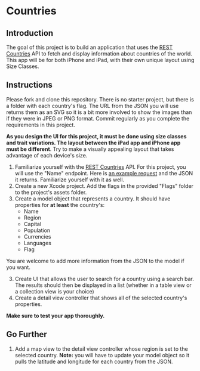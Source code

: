 # Countries

## Introduction

The goal of this project is to build an application that uses the [REST Countries](https://restcountries.eu) API to fetch and display information about countries of the world. This app will be for both iPhone and iPad, with their own unique layout using Size Classes.

## Instructions

Please fork and clone this repository. There is no starter project, but there is a folder with each country's flag. The URL from the JSON you will use returns them as an SVG so it is a bit more involved to show the images than if they were in JPEG or PNG format. Commit regularly as you complete the requirements in this project.

**As you design the UI for this project, it must be done using size classes and trait variations. The layout between the iPad app and iPhone app must be different**. Try to make a visually appealing layout that takes advantage of each device's size.

1. Familiarize yourself with the [REST Countries](https://restcountries.eu) API. For this project, you will use the "Name" endpoint. Here is [an example request](https://restcountries.eu/rest/v2/name/ar) and the JSON it returns. Familiarize yourself with it as well.
2. Create a new Xcode project. Add the flags in the provided "Flags" folder to the project's assets folder.
3. Create a model object that represents a country. It should have properties for **at least** the country's:
    - Name
    - Region
    - Capital
    - Population
    - Currencies
    - Languages
    - Flag

You are welcome to add more information from the JSON to the model if you want.

3. Create UI that allows the user to search for a country using a search bar. The results should then be displayed in a list (whether in a table view or a collection view is your choice)
4. Create a detail view controller that shows all of the selected country's properties.

**Make sure to test your app thoroughly.** 

## Go Further

1. Add a map view to the detail view controller whose region is set to the selected country. **Note:** you will have to update your model object so it pulls the latitude and longitude for each country from the JSON. 
